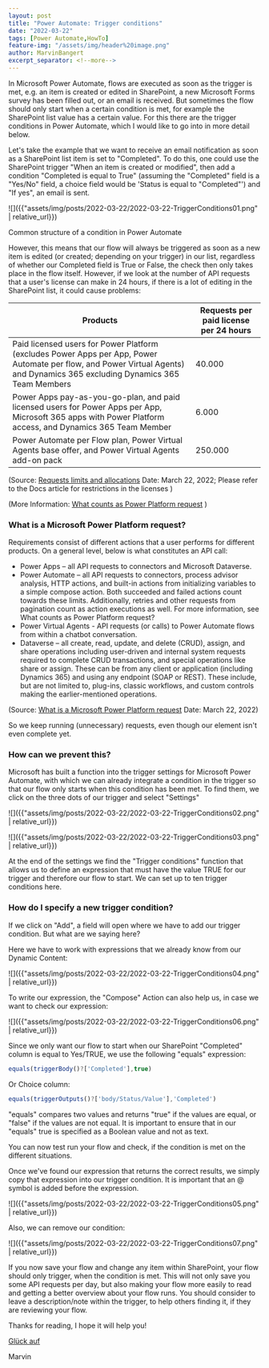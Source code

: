 ```yaml
---
layout: post
title: "Power Automate: Trigger conditions"
date: "2022-03-22"
tags: [Power Automate,HowTo]
feature-img: "/assets/img/header%20image.png"
author: MarvinBangert
excerpt_separator: <!--more-->
---
```


In Microsoft Power Automate, flows are executed as soon as the trigger is met, e.g. an item is created or edited in SharePoint, a new Microsoft Forms survey has been filled out, or an email is received. But sometimes the flow should only start when a certain condition is met, for example the SharePoint list value has a certain value. For this there are the trigger conditions in Power Automate, which I would like to go into in more detail below.

<!--more-->

Let's take the example that we want to receive an email notification as soon as a SharePoint list item is set to "Completed". To do this, one could use the SharePoint trigger "When an item is created or modified", then add a condition "Completed is equal to True" (assuming the "Completed" field is a "Yes/No" field, a choice field would be 'Status is equal to "Completed"') and "If yes", an email is sent.

![]({{"assets/img/posts/2022-03-22/2022-03-22-TriggerConditions01.png" | relative_url}})

Common structure of a condition in Power Automate

However, this means that our flow will always be triggered as soon as a new item is edited (or created; depending on your trigger) in our list, regardless of whether our Completed field is True or False, the check then only takes place in the flow itself. However, if we look at the number of API requests that a user's license can make in 24 hours, if there is a lot of editing in the SharePoint list, it could cause problems:

| Products                                | Requests per paid license per 24 hours |
|-------------------------------------------------|---------------------------------------|
| Paid licensed users for Power Platform (excludes Power Apps per App, Power Automate per flow, and Power Virtual Agents) and Dynamics 365 excluding Dynamics 365 Team Members | 40.000 |
| Power Apps pay-as-you-go-plan, and paid licensed users for Power Apps per App, Microsoft 365 apps with Power Platform access, and Dynamics 365 Team Member | 6.000 |
| Power Automate per Flow plan, Power Virtual Agents base offer, and Power Virtual Agents add-on pack | 250.000 |

(Source: [Requests limits and allocations](https://docs.microsoft.com/en-us/power-platform/admin/api-request-limits-allocations) Date: March 22, 2022; Please refer to the Docs article for restrictions in the licenses )

(More Information: [What counts as Power Platform request](https://docs.microsoft.com/en-us/power-platform/admin/power-automate-licensing/types#what-counts-as-power-platform-request) )

### What is a Microsoft Power Platform request?

Requirements consist of different actions that a user performs for different products. On a general level, below is what constitutes an API call:

- Power Apps – all API requests to connectors and Microsoft Dataverse.
- Power Automate – all API requests to connectors, process advisor analysis, HTTP actions, and built-in actions from initializing variables to a simple compose action. Both succeeded and failed actions count towards these limits. Additionally, retries and other requests from pagination count as action executions as well. For more information, see What counts as Power Platform request?
- Power Virtual Agents - API requests (or calls) to Power Automate flows from within a chatbot conversation.
- Dataverse – all create, read, update, and delete (CRUD), assign, and share operations including user-driven and internal system requests required to complete CRUD transactions, and special operations like share or assign. These can be from any client or application (including Dynamics 365) and using any endpoint (SOAP or REST). These include, but are not limited to, plug-ins, classic workflows, and custom controls making the earlier-mentioned operations.

(Source: [What is a Microsoft Power Platform request](https://docs.microsoft.com/en-us/power-platform/admin/api-request-limits-allocations#what-is-a-microsoft-power-platform-request) Date: March 22, 2022)

So we keep running (unnecessary) requests, even though our element isn't even complete yet.

### How can we prevent this? 

Microsoft has built a function into the trigger settings for Microsoft Power Automate, with which we can already integrate a condition in the trigger so that our flow only starts when this condition has been met. To find them, we click on the three dots of our trigger and select "Settings" 

![]({{"assets/img/posts/2022-03-22/2022-03-22-TriggerConditions02.png" | relative_url}})


![]({{"assets/img/posts/2022-03-22/2022-03-22-TriggerConditions03.png" | relative_url}})


At the end of the settings we find the "Trigger conditions" function that allows us to define an expression that must have the value TRUE for our trigger and therefore our flow to start. We can set up to ten trigger conditions here.

### How do I specify a new trigger condition?

If we click on "Add", a field will open where we have to add our trigger condition. But what are we saying here? 

Here we have to work with expressions that we already know from our Dynamic Content:

![]({{"assets/img/posts/2022-03-22/2022-03-22-TriggerConditions04.png" | relative_url}})


To write our expression, the "Compose" Action can also help us, in case we want to check our expression:

![]({{"assets/img/posts/2022-03-22/2022-03-22-TriggerConditions06.png" | relative_url}})


Since we only want our flow to start when our SharePoint "Completed" column is equal to Yes/TRUE, we use the following "equals" expression:

```JavaScript
equals(triggerBody()?['Completed'],true)
```

Or Choice column:

```JavaScript
equals(triggerOutputs()?['body/Status/Value'],'Completed')
```

"equals" compares two values and returns "true" if the values are equal, or "false" if the values are not equal. It is important to ensure that in our "equals" true is specified as a Boolean value and not as text. 

You can now test run your flow and check, if the condition is met on the different situations.

Once we've found our expression that returns the correct results, we simply copy that expression into our trigger condition. It is important that an @ symbol is added before the expression.

![]({{"assets/img/posts/2022-03-22/2022-03-22-TriggerConditions05.png" | relative_url}})


Also, we can remove our condition: 

![]({{"assets/img/posts/2022-03-22/2022-03-22-TriggerConditions07.png" | relative_url}})

If you now save your flow and change any item within SharePoint, your flow should only trigger, when the condition is met. This will not only save you some API requests per day, but also making your flow more easily to read and getting a better overview about your flow runs.
You should consider to leave a description/note within the trigger, to help others finding it, if they are reviewing your flow.

Thanks for reading, I hope it will help you!

[Glück auf](https://en.wikipedia.org/wiki/Gl%C3%BCck_auf)

Marvin
